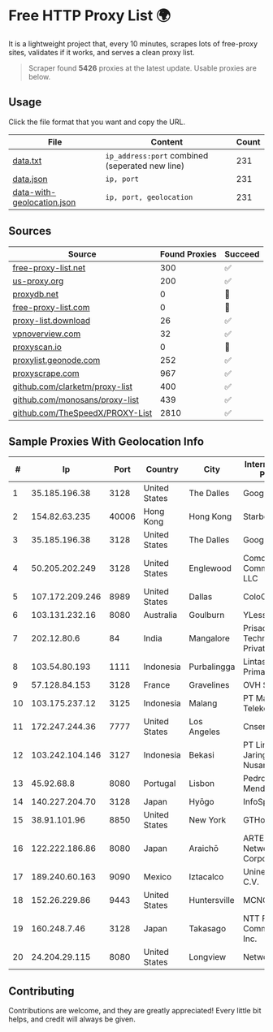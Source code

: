 
# Free HTTP Proxy List 🌍

It is a lightweight project that, every 10 minutes, scrapes lots of free-proxy sites, validates if it works, and serves a clean proxy list.


> Scraper found **5426** proxies at the latest update. Usable proxies are below.

## Usage

Click the file format that you want and copy the URL.


|File|Content|Count|
|----|-------|-----|
|[data.txt](https://raw.githubusercontent.com/themiralay/Proxy-List-World/master/data.txt)|`ip_address:port` combined (seperated new line)|231|
|[data.json](https://raw.githubusercontent.com/themiralay/Proxy-List-World/master/data.json)|`ip, port`|231|
|[data-with-geolocation.json](https://raw.githubusercontent.com/themiralay/Proxy-List-World/master/data-with-geolocation.json)|`ip, port, geolocation`|231|

## Sources

|Source|Found Proxies|Succeed|
|------|-------------|-------|
|[free-proxy-list.net](https://free-proxy-list.net)|300|✅|
|[us-proxy.org](https://www.us-proxy.org)|200|✅|
|[proxydb.net](http://proxydb.net)|0|🚫|
|[free-proxy-list.com](https://free-proxy-list.com/?page=&port=&type%5B%5D=http&type%5B%5D=https&up_time=0&search=Search)|0|🚫|
|[proxy-list.download](https://www.proxy-list.download/HTTP)|26|✅|
|[vpnoverview.com](https://vpnoverview.com/privacy/anonymous-browsing/free-proxy-servers)|32|✅|
|[proxyscan.io](https://www.proxyscan.io)|0|🚫|
|[proxylist.geonode.com](https://proxylist.geonode.com/api/proxy-list?limit=300&page=1&sort_by=lastChecked&sort_type=desc&protocols=http,https)|252|✅|
|[proxyscrape.com](https://api.proxyscrape.com/v2/?request=displayproxies&protocol=http&timeout=10000&country=all&ssl=all&anonymity=all)|967|✅|
|[github.com/clarketm/proxy-list](https://raw.githubusercontent.com/clarketm/proxy-list/master/proxy-list-raw.txt)|400|✅|
|[github.com/monosans/proxy-list](https://raw.githubusercontent.com/monosans/proxy-list/main/proxies/http.txt)|439|✅|
|[github.com/TheSpeedX/PROXY-List](https://raw.githubusercontent.com/TheSpeedX/PROXY-List/master/http.txt)|2810|✅|


## Sample Proxies With Geolocation Info

|#|Ip|Port|Country|City|Internet Service Provider|
|-|--|----|-------|----|-------------------------|
|1|35.185.196.38|3128|United States|The Dalles|Google LLC|
|2|154.82.63.235|40006|Hong Kong|Hong Kong|Starbow Ltd|
|3|35.185.196.38|3128|United States|The Dalles|Google LLC|
|4|50.205.202.249|3128|United States|Englewood|Comcast Cable Communications, LLC|
|5|107.172.209.246|8989|United States|Dallas|ColoCrossing|
|6|103.131.232.16|8080|Australia|Goulburn|YLess4U Pty Ltd|
|7|202.12.80.6|84|India|Mangalore|Prisac Aviation Technologies Private Limited|
|8|103.54.80.193|1111|Indonesia|Purbalingga|Lintas Data Prima, PT|
|9|57.128.84.153|3128|France|Gravelines|OVH SAS|
|10|103.175.237.12|3125|Indonesia|Malang|PT Marva Global Telekomunikasi|
|11|172.247.244.36|7777|United States|Los Angeles|Cnservers LLC|
|12|103.242.104.146|3127|Indonesia|Bekasi|PT Lintas Jaringan Nusantara|
|13|45.92.68.8|8080|Portugal|Lisbon|Pedro Pita Mendes Vaz|
|14|140.227.204.70|3128|Japan|Hyōgo|InfoSphere|
|15|38.91.101.96|8850|United States|New York|GTHost|
|16|122.222.186.86|8080|Japan|Araichō|ARTERIA Networks Corporation|
|17|189.240.60.163|9090|Mexico|Iztacalco|Uninet S.A. de C.V.|
|18|152.26.229.86|9443|United States|Huntersville|MCNC|
|19|160.248.7.46|3128|Japan|Takasago|NTT PC Communications, Inc.|
|20|24.204.29.115|8080|United States|Longview|Network IP|



## Contributing

Contributions are welcome, and they are greatly appreciated! Every
little bit helps, and credit will always be given.

